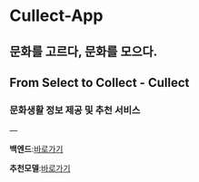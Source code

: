 # Cullect-App

## 문화를 고르다, 문화를 모으다.
## From Select to Collect - Cullect

### 문화생활 정보 제공 및 추천 서비스  

—

**백엔드**:[바로가기](https://github.com/lsw0721/culture-app-beckend)  

**추천모델**:[바로가기](https://github.com/rnjsgurwns4/culture-ai)